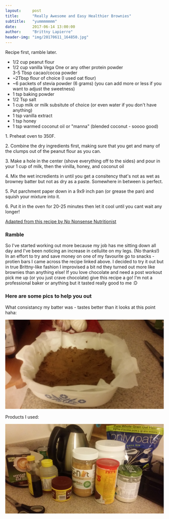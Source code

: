 ```yaml
---
layout:     post
title:      "Really Awesome and Easy Healthier Brownies"
subtitle:   "yummmmmmm"
date:       2017-06-14 13:00:00
author:     "Brittny Lapierre"
header-img: "img/20170611_164850.jpg"
---
```

<p>Recipe first, ramble later.</p>

<ul>
  <li>1/2 cup peanut flour</li>
  <li>1/2 cup vanilla Vega One or any other protein powder</li>
  <l1>3-5 Tbsp cacao/cocoa powder</li>
  <li>~2Tbsp flour of choice (I used oat flour)</li>
  <li>~6 packets of stevia powder (6 grams) (you can add more or less if you want to adjust the sweetness)</li>
  <li>1 tsp baking powder</li>
  <li>1/2 Tsp salt</li>
  <li>1 cup milk or milk subsitute of choice (or even water if you don't have anything)<l/i>
  <li>1 tsp vanilla extract</li>
  <li>1 tsp honey</li>
  <li>1 tsp warmed coconut oil or "manna" (blended coconut - soooo good)</li>
</ul>

<p>1. Preheat oven to 350F.</p>
<p>2. Combine the dry ingredients first, making sure that you get and many of the clumps out of the peanut flour as you can.</p>
<p>3. Make a hole in the center (shove everything off to the sides) and pour in your 1 cup of milk, then the vinilla, honey, and coconut oil</p>
<p>4. Mix the wet incredients in until you get a consitency that's not as wet as browney batter but not as dry as a paste. Somewhere in between is perfect.</p>
<p>5. Put parchment paper down in a 9x9 inch pan (or grease the pan) and squish your mixture into it.</p>
<p>6. Put it in the oven for 20-25 minutes then let it cool until you cant wait any longer!</p>

<a href="http://www.nononsensenutritionist.com/recipes/snacksandsweets/peanut-flour-pb2-protein-bars/">Adapted from this recipe by No Nonsense Nutritionist</a>

<h3>Ramble</h3>
<p>So I've started working out more because my job has me sitting down all day and I've been noticing an increase in cellulite on my legs. (No thanks!) In an effort to try and save money on one of my favourite go to snacks -protien bars I came across the recipe linked above. I decided to try it out but in true Brittny-like fashion I improvised a bit nd they turned out more like brownies than anything else! If you love chocolate and need a post workout pick me up (or you just crave chocolate) give this recipe a go! I'm not a professional baker or anything but it tasted really good to me :D</p>

<h3>Here are some pics to help you out</h3>
<p>What consistancy my batter was - tastes better than it looks at this point haha:</p>
<img src="/img/20170611_160105.jpg">

<p>Products I used:</p>
<img src="/img/20170611_160119.jpg">
